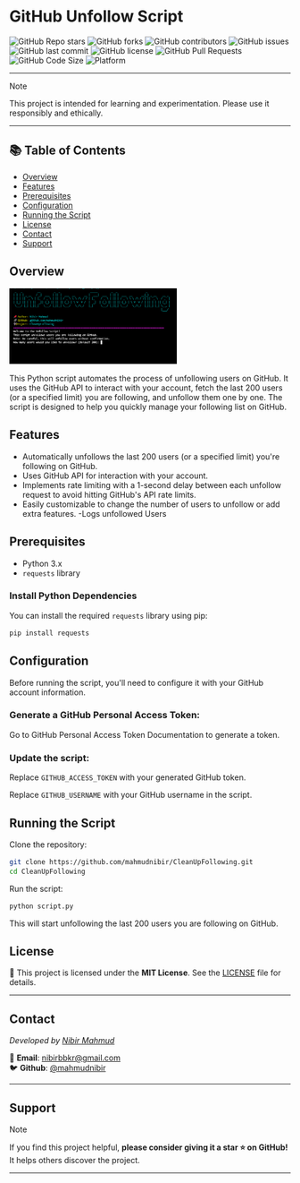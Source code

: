 # GitHub Unfollow Script

![GitHub Repo stars](https://img.shields.io/github/stars/mahmudnibir/CleanUpFollowing?style=social) 
![GitHub forks](https://img.shields.io/github/forks/mahmudnibir/CleanUpFollowing?style=social)
![GitHub contributors](https://img.shields.io/github/contributors/mahmudnibir/CleanUpFollowing)
![GitHub issues](https://img.shields.io/github/issues/mahmudnibir/CleanUpFollowing)
![GitHub last commit](https://img.shields.io/github/last-commit/mahmudnibir/CleanUpFollowing)
![GitHub license](https://img.shields.io/github/license/mahmudnibir/CleanUpFollowing)
![GitHub Pull Requests](https://img.shields.io/github/issues-pr/mahmudnibir/CleanUpFollowing)
![GitHub Code Size](https://img.shields.io/github/languages/code-size/mahmudnibir/CleanUpFollowing)
![Platform](https://img.shields.io/badge/platform-linux%20%7C%20macOS%20%7C%20windows-blue) 

---
> [!NOTE]
 This project is intended for learning and experimentation. Please use it responsibly and ethically.

--- 

## 📚 Table of Contents  
- [Overview](#overview)  
- [Features](#features)  
- [Prerequisites](#prerequisites)  
- [Configuration](#configuration)  
- [Running the Script](#running-the-script) 
- [License](#license)  
- [Contact](#contact)  
- [Support](#support)

## Overview

<img src="image.png" alt="project image" width="300">


This Python script automates the process of unfollowing users on GitHub. It uses the GitHub API to interact with your account, fetch the last 200 users (or a specified limit)  you are following, and unfollow them one by one. The script is designed to help you quickly manage your following list on GitHub.

## Features
- Automatically unfollows the last 200 users (or a specified limit) you're following on GitHub.
- Uses GitHub API for interaction with your account.
- Implements rate limiting with a 1-second delay between each unfollow request to avoid hitting GitHub's API rate limits.
- Easily customizable to change the number of users to unfollow or add extra features.
-Logs unfollowed Users

## Prerequisites
- Python 3.x
- `requests` library

### Install Python Dependencies
You can install the required `requests` library using pip:
```bash
pip install requests
```

## Configuration
Before running the script, you'll need to configure it with your GitHub account information.

### Generate a GitHub Personal Access Token:
Go to GitHub Personal Access Token Documentation to generate a token.

### Update the script:
Replace `GITHUB_ACCESS_TOKEN` with your generated GitHub token.

Replace `GITHUB_USERNAME` with your GitHub username in the script.

## Running the Script
Clone the repository:
```bash
git clone https://github.com/mahmudnibir/CleanUpFollowing.git
cd CleanUpFollowing
```


Run the script:
```bash
python script.py
```
This will start unfollowing the last 200 users you are following on GitHub.

## License  

📝 This project is licensed under the **MIT License**. See the [LICENSE](LICENSE) file for details.  

---

## Contact  
*Developed by [Nibir Mahmud](https://github.com/mahmudnibir)*


📧 **Email**: [nibirbbkr@gmail.com](mailto:nibirbbkr@gmail.com)  
🐦 **Github**: [@mahmudnibir](https://github.com/mahmudnibir)    

---


## Support  

> [!NOTE]
If you find this project helpful, **please consider giving it a star ⭐ on GitHub!** It helps others discover the project.  

---